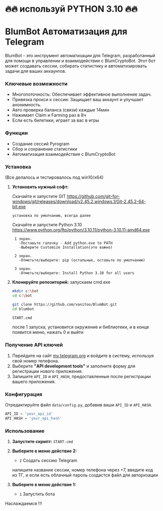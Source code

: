 
# 🔥🔥 используй PYTHON 3.10 🔥🔥


# BlumBot Автоматизация для Telegram

BlumBot - это инструмент автоматизации для Telegram, разработанный для помощи в управлении и взаимодействии с BlumCryptoBot.
Этот бот может создавать сессии, собирать статистику и автоматизировать задачи для ваших аккаунтов.


### Ключевые возможности
- Многопоточность: Обеспечивает эффективное выполнение задач.
- Привязка прокси к сессии: Защищает ваш аккаунт и улучшает анонимность.
- Авто проверка баланса (связи) каждые 14мин
- Нажимает Claim и Farming раз в 8ч
- Если есть билетики, играет за вас в игры


### Функции
- Создание сессий Pyrogram
- Сбор и сохранение статистики
- Автоматизация взаимодействия с BlumCryptoBot


### Установка
(Все делалось и тестировалось под win10/х64)

1. **Установить нужный софт:**

    Скачайте и запустите GIT
    https://github.com/git-for-windows/git/releases/download/v2.45.2.windows.1/Git-2.45.2-64-bit.exe
         
       установка по умолчанию, всегда далее
   
    Скачайте и запустите Python 3.10
    https://www.python.org/ftp/python/3.10.11/python-3.10.11-amd64.exe

        1 экран.
          -Поставьте галочку - Add python.exe to PATH
          -Выберите Customize Installation(это важно)
    
        2 экран.
          -Отметьте/выберите: pip (остальные, оставьте по умолчанию)
    
        3 экран.
          -Отметьте/выберите: Install Python 3.10 for all users


3. **Клонируйте репозиторий:**
   запускаем cmd.exe
    ```bash
    mkdir c:\bot
    cd c:\bot
    
    git clone https://github.com/vanitoo/BlumBot.git
    cd blumbot

    START.cmd
    ```
    после 1 запуска, установится окружение и библиотеки, и в конце появится меню, нажать 0 и выйти


### Получение API ключей
1. Перейдите на сайт [my.telegram.org](https://my.telegram.org/auth?to=apps) и войдите в систему, используя свой номер телефона.
2. Выберите **"API development tools"** и заполните форму для регистрации нового приложения.
3. Запишите `API_ID` и `API_HASH`, предоставленные после регистрации вашего приложения.


### Конфигурация
Отредактируйте файл `data/config.py`, добавив ваши `API_ID` и `API_HASH`.
```python
API_ID = 'your_api_id'
API_HASH = 'your_api_hash'
```


### Использование

1. **Запустите скрипт:**
    ```START.cmd```
   
2. **Выберите в меню действие 2:**
    - `2` Создать сессию Telegram
      
    напишите название сессии, номер телефона через +7, введите код из ТГ, и если есть облачный пароль
    создастся файл для авторизации

3. **Выберите в меню действие 1:**
    - `1` Запустить бота

Наслаждаемся !!!


